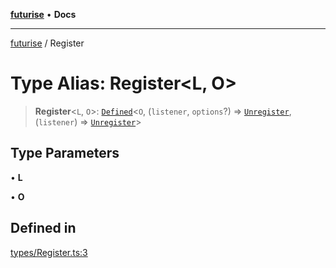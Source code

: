 [**futurise**](../README.md) • **Docs**

***

[futurise](../README.md) / Register

# Type Alias: Register\<L, O\>

> **Register**\<`L`, `O`\>: [`Defined`](Defined.md)\<`O`, (`listener`, `options`?) => [`Unregister`](Unregister.md), (`listener`) => [`Unregister`](Unregister.md)\>

## Type Parameters

• **L**

• **O**

## Defined in

[types/Register.ts:3](https://github.com/nevoland/futurise/blob/8ffbf603501f9c1e62e0006561015802889e0a88/lib/types/Register.ts#L3)
